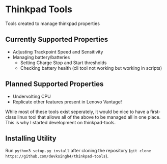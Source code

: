 # Thinkpad Tools
Tools created to manage thinkpad properties

## Currently Supported Properties
* Adjusting Trackpoint Speed and Sensitivity
* Managing battery/batteries
  * Setting Charge Stop and Start thresholds
  * Checking battery health (cli tool not working but working in scripts)

## Planned Supported Properties

* Undervolting CPU
* Replicate other features present in Lenovo Vantage!

While most of these tools exist seperately, it would be nice to have a first-class linux tool that allows all of the above to be managed all in one place. This is why I started development on thinkpad-tools. 

## Installing Utility
Run `python3 setup.py install` after cloning the repository (`git clone https://github.com/devksingh4/thinkpad-tools`). 
